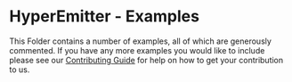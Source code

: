 # HyperEmitter - Examples
This Folder contains a number of examples, all of which are generously commented. If you have any more examples you would like to include please see our [Contributing Guide](../docs/contributing.md) for help on how to get your contribution to us.
